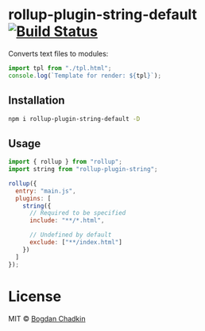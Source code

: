 # rollup-plugin-string-default [![Build Status](https://travis-ci.org/TrySound/rollup-plugin-string.svg)](https://travis-ci.org/TrySound/rollup-plugin-string)

Converts text files to modules:

```js
import tpl from "./tpl.html";
console.log(`Template for render: ${tpl}`);
```

## Installation

```sh
npm i rollup-plugin-string-default -D
```

## Usage

```js
import { rollup } from "rollup";
import string from "rollup-plugin-string";

rollup({
  entry: "main.js",
  plugins: [
    string({
      // Required to be specified
      include: "**/*.html",

      // Undefined by default
      exclude: ["**/index.html"]
    })
  ]
});
```

# License

MIT © [Bogdan Chadkin](mailto:trysound@yandex.ru)
